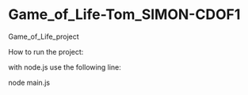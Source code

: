 # Game_of_Life-Tom_SIMON-CDOF1
Game_of_Life_project



How to run the project: 

with node.js use the following line: 

node main.js
